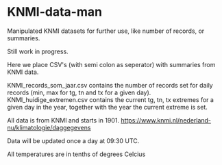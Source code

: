 # KNMI-data-man
Manipulated KNMI datasets for further use, like number of records, or summaries.

Still work in progress.

Here we place CSV's (with semi colon as seperator) with summaries from KNMI data.

KNMI_records_som_jaar.csv contains the number of records set for daily records (min, max for tg, tn and tx for a given day).
KNMI_huidige_extremen.csv contains the current tg, tn, tx extremes for a given day in the year, together with the year the current extreme is set.

All data is from KNMI and starts in 1901.
https://www.knmi.nl/nederland-nu/klimatologie/daggegevens

Data will be updated once a day at 09:30 UTC.

All temperatures are in tenths of degrees Celcius
